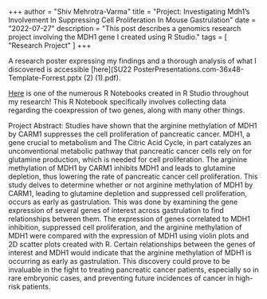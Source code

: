 +++
author = "Shiv Mehrotra-Varma"
title = "Project: Investigating Mdh1’s Involvement In Suppressing Cell Proliferation In Mouse Gastrulation"
date = "2022-07-27"
description = "This post describes a genomics research project involving the MDH1 gene I created using R Studio."
tags = [
    "Research Project"
]
+++

A research poster expressing my findings and a thorough analysis of what I discovered is accessible [here](SU22 PosterPresentations.com-36x48-Template-Forrest.pptx (2) (1).pdf).

[Here](c-moor_ccc_su22_mouse_gastrulation_part2.nb.html) is one of the numerous R Notebooks created in R Studio throughout my research! This R Notebook specifically involves collecting data regarding the coexpression of two genes, along with many other things.

Project Abstract: 
Studies have shown that the arginine methylation of MDH1 by CARM1 suppresses the cell proliferation of pancreatic cancer. MDH1, a gene crucial to metabolism and The Citric Acid Cycle, in part catalyzes an unconventional metabolic pathway that pancreatic cancer cells rely on for glutamine production, which is needed for cell proliferation. The arginine methylation of MDH1 by CARM1 inhibits MDH1 and leads to glutamine depletion, thus lowering the rate of pancreatic cancer cell proliferation. This study delves to determine whether or not arginine methylation of MDH1 by CARM1, leading to glutamine depletion and suppressed cell proliferation, occurs as early as gastrulation. This was done by examining the gene expression of several genes of interest across gastrulation to find relationships between them. The expression of genes correlated to MDH1 inhibition, suppressed cell proliferation, and the arginine methylation of MDH1 were compared with the expression of MDH1 using violin plots and 2D scatter plots created with R. Certain relationships between the genes of interest and MDH1 would indicate that the arginine methylation of MDH1 is occurring as early as 
gastrulation. This discovery could prove to be invaluable in the fight to treating pancreatic cancer patients, especially so in rare embryonic cases, and preventing future incidences of cancer in high-risk patients.



